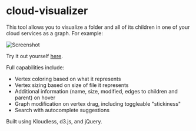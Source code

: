 # cloud-visualizer

This tool allows you to visualize a folder and all of its children in one of your cloud services as a graph. For example: 

![Screenshot](https://raw.github.com/rodhoopar/cloud-visualizer/master/examples/demo.png)

Try it out yourself [here](rodhoopar.github.io/cloud-visualizer). 

Full capabilities include: 
* Vertex coloring based on what it represents 
* Vertex sizing based on size of file it represents
* Additional information (name, size, modified, edges to children and parent) on hover
* Graph modification on vertex drag, including toggleable "stickiness" 
* Search with autocomplete suggestions

Built using Kloudless, d3.js, and jQuery. 
